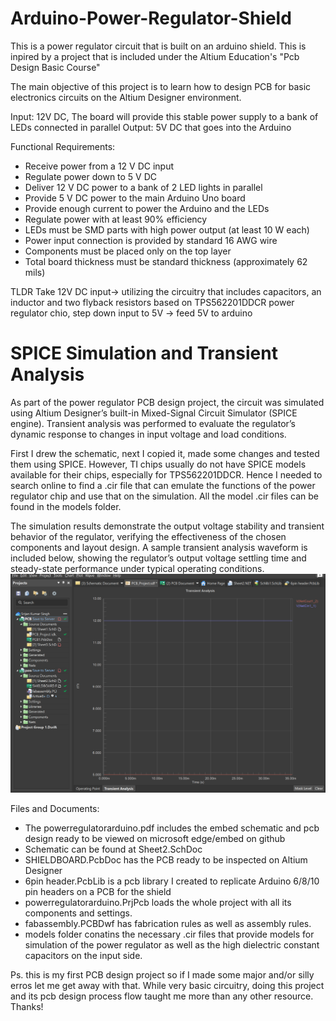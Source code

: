 # Arduino-Power-Regulator-Shield

This is a power regulator circuit that is built on an arduino shield. This is inpired by a project that is included under the Altium Education's "Pcb Design Basic Course"

The main objective of this project is to learn how to design PCB for basic electronics circuits on the Altium Designer environment.

Input: 12V DC,  The board will provide this stable power supply to a bank of LEDs connected in parallel
Output: 5V DC that goes into  the Arduino 

Functional Requirements:

- Receive power from a 12 V DC input
- Regulate power down to 5 V DC
- Deliver 12 V DC power to a bank of 2 LED lights in parallel
- Provide 5 V DC power to the main Arduino Uno board
- Provide enough current to power the Arduino and the LEDs
- Regulate power with at least 90% efficiency
- LEDs must be SMD parts with high power output (at least 10 W each)
- Power input connection is provided by standard 16 AWG wire
- Components must be placed only on the top layer
- Total board thickness must be standard thickness (approximately 62 mils)

TLDR
Take 12V DC input-> utilizing the circuitry that includes capacitors, an inductor and two flyback resistors based on TPS562201DDCR power regulator chio, step down input to 5V -> feed 5V to arduino 

# SPICE Simulation and Transient Analysis
As part of the power regulator PCB design project, the circuit was simulated using Altium Designer’s built-in Mixed-Signal Circuit Simulator (SPICE engine). Transient analysis was performed to evaluate the regulator’s dynamic response to changes in input voltage and load conditions.

First I drew the schematic, next I copied it, made some changes and tested them using SPICE. However, TI chips usually do not have SPICE models available for their chips, especially for TPS562201DDCR. Hence I needed to search online to find a .cir file that can emulate the functions of the power regulator chip and use that on the simulation. All the model .cir files can be found in the models folder.

The simulation results demonstrate the output voltage stability and transient behavior of the regulator, verifying the effectiveness of the chosen components and layout design. 
A sample transient analysis waveform is included below, showing the regulator’s output voltage settling time and steady-state performance under typical operating conditions.
![Transient Analysis Waveform](transient_analysis.png)


Files and Documents:

- The powerregulatorarduino.pdf includes the embed schematic and pcb design ready to be viewed on microsoft edge/embed on github
- Schematic can be found at Sheet2.SchDoc
- SHIELDBOARD.PcbDoc has the PCB ready to be inspected on Altium Designer
- 6pin header.PcbLib is a pcb library I created to replicate Arduino 6/8/10 pin headers on a PCB for the shield
- powerregulatorarduino.PrjPcb loads the whole project with all its components and settings.
- fabassembly.PCBDwf has fabrication rules as well as assembly rules. 
- models folder conatins the necessary .cir files that provide models for simulation of the power regulator as well as the high dielectric constant capacitors on the input side. 

Ps. this is my first PCB design project so if I made some major and/or silly erros let  me get away with that. While very basic circuitry, doing this project and its pcb design process flow taught me more than any other resource. Thanks!